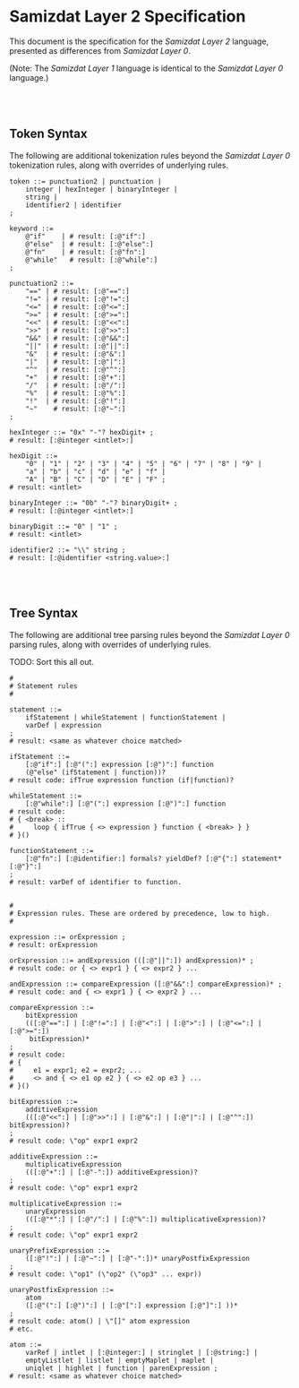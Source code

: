 Samizdat Layer 2 Specification
==============================

This document is the specification for the *Samizdat Layer 2* language,
presented as differences from *Samizdat Layer 0*.

(Note: The *Samizdat Layer 1* language is identical to the *Samizdat Layer 0*
language.)


<br><br>
Token Syntax
------------

The following are additional tokenization rules beyond the
*Samizdat Layer 0* tokenization rules, along with overrides of underlying
rules.

```
token ::= punctuation2 | punctuation |
    integer | hexInteger | binaryInteger |
    string |
    identifier2 | identifier
;

keyword ::=
    @"if"    | # result: [:@"if":]
    @"else"  | # result: [:@"else":]
    @"fn"    | # result: [:@"fn":]
    @"while"   # result: [:@"while":]
;

punctuation2 ::=
    "==" | # result: [:@"==":]
    "!=" | # result: [:@"!=":]
    "<=" | # result: [:@"<=":]
    ">=" | # result: [:@">=":]
    "<<" | # result: [:@"<<":]
    ">>" | # result: [:@">>":]
    "&&" | # result: [:@"&&":]
    "||" | # result: [:@"||":]
    "&"  | # result: [:@"&":]
    "|"  | # result: [:@"|":]
    "^"  | # result: [:@"^":]
    "+"  | # result: [:@"+":]
    "/"  | # result: [:@"/":]
    "%"  | # result: [:@"%":]
    "!"  | # result: [:@"!":]
    "~"    # result: [:@"~":]
;

hexInteger ::= "0x" "-"? hexDigit+ ;
# result: [:@integer <intlet>:]

hexDigit ::=
    "0" | "1" | "2" | "3" | "4" | "5" | "6" | "7" | "8" | "9" |
    "a" | "b" | "c" | "d" | "e" | "f" |
    "A" | "B" | "C" | "D" | "E" | "F" ;
# result: <intlet>

binaryInteger ::= "0b" "-"? binaryDigit+ ;
# result: [:@integer <intlet>:]

binaryDigit ::= "0" | "1" ;
# result: <intlet>

identifier2 ::= "\\" string ;
# result: [:@identifier <string.value>:]
```


<br><br>
Tree Syntax
-----------

The following are additional tree parsing rules beyond the
*Samizdat Layer 0* parsing rules, along with overrides of underlying
rules.

TODO: Sort this all out.

```
#
# Statement rules
#

statement ::=
    ifStatement | whileStatement | functionStatement |
    varDef | expression
;
# result: <same as whatever choice matched>

ifStatement ::=
    [:@"if":] [:@"(":] expression [:@")":] function
    (@"else" (ifStatement | function))?
# result code: ifTrue expression function (if|function)?

whileStatement ::=
    [:@"while":] [:@"(":] expression [:@")":] function
# result code:
# { <break> ::
#     loop { ifTrue { <> expression } function { <break> } }
# }()

functionStatement ::=
    [:@"fn":] [:@identifier:] formals? yieldDef? [:@"{":] statement* [:@"}":]
;
# result: varDef of identifier to function.


#
# Expression rules. These are ordered by precedence, low to high.
#

expression ::= orExpression ;
# result: orExpression

orExpression ::= andExpression (([:@"||":]) andExpression)* ;
# result code: or { <> expr1 } { <> expr2 } ...

andExpression ::= compareExpression ([:@"&&":] compareExpression)* ;
# result code: and { <> expr1 } { <> expr2 } ...

compareExpression ::=
    bitExpression
    (([:@"==":] | [:@"!=":] | [:@"<":] | [:@">":] | [:@"<=":] | [:@">=":])
     bitExpression)*
;
# result code:
# {
#     e1 = expr1; e2 = expr2; ...
#     <> and { <> e1 op e2 } { <> e2 op e3 } ...
# }()

bitExpression ::=
    additiveExpression
    (([:@"<<":] | [:@">>":] | [:@"&":] | [:@"|":] | [:@"^":]) bitExpression)?
;
# result code: \"op" expr1 expr2

additiveExpression ::=
    multiplicativeExpression
    (([:@"+":] | [:@"-":]) additiveExpression)?
;
# result code: \"op" expr1 expr2

multiplicativeExpression ::=
    unaryExpression
    (([:@"*":] | [:@"/":] | [:@"%":]) multiplicativeExpression)?
;
# result code: \"op" expr1 expr2

unaryPrefixExpression ::=
    ([:@"!":] | [:@"~":] | [:@"-":])* unaryPostfixExpression
;
# result code: \"op1" (\"op2" (\"op3" ... expr))

unaryPostfixExpression ::=
    atom
    ([:@"(":] [:@")":] | [:@"[":] expression [:@"]":] ))*
;
# result code: atom() | \"[]" atom expression
# etc.

atom ::=
    varRef | intlet | [:@integer:] | stringlet | [:@string:] |
    emptyListlet | listlet | emptyMaplet | maplet |
    uniqlet | highlet | function | parenExpression ;
# result: <same as whatever choice matched>
```
